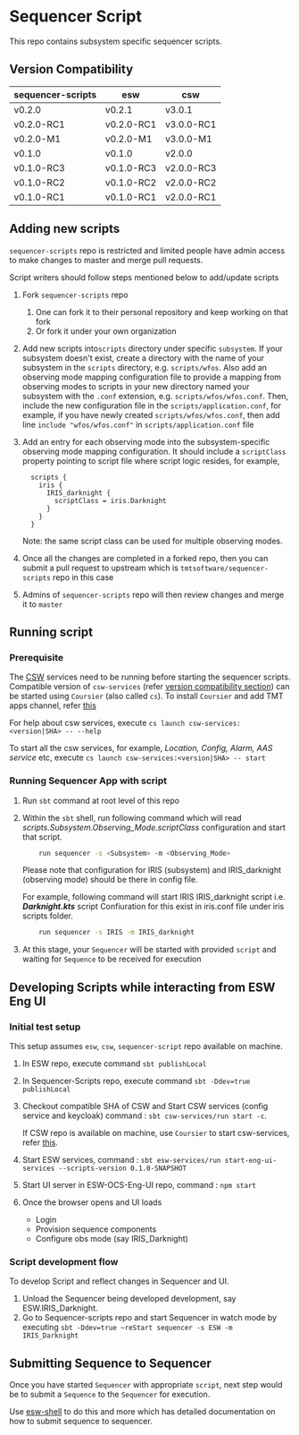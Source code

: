 # Sequencer Script

This repo contains subsystem specific sequencer scripts.

## Version Compatibility

| sequencer-scripts | esw        | csw        |
| ----------------- | ---------- | ---------- |
| v0.2.0            | v0.2.1     | v3.0.1     |    
| v0.2.0-RC1        | v0.2.0-RC1 | v3.0.0-RC1 |    
| v0.2.0-M1         | v0.2.0-M1  | v3.0.0-M1  |
| v0.1.0            | v0.1.0     | v2.0.0     |
| v0.1.0-RC3        | v0.1.0-RC3 | v2.0.0-RC3 |
| v0.1.0-RC2        | v0.1.0-RC2 | v2.0.0-RC2 |
| v0.1.0-RC1        | v0.1.0-RC1 | v2.0.0-RC1 |

## Adding new scripts

`sequencer-scripts` repo is restricted and limited people have admin access to make changes to master and merge pull requests.

Script writers should follow steps mentioned below to add/update scripts

1. Fork `sequencer-scripts` repo
    1. One can fork it to their personal repository and keep working on that fork
    1. Or fork it under your own organization

1. Add new scripts into`scripts` directory under specific `subsystem`.  If your subsystem doesn't exist, create a directory with the name of your subsystem in the `scripts` directory, e.g. `scripts/wfos`.  Also add an observing mode mapping configuration file to provide a mapping from observing modes to scripts in your new directory named your subsystem with the `.conf` extension, e.g. `scripts/wfos/wfos.conf`.  Then, include the new configuration file in the `scripts/application.conf`, for example, if you have newly created `scripts/wfos/wfos.conf`, then add line `include "wfos/wfos.conf"` in `scripts/application.conf` file

1. Add an entry for each observing mode into the subsystem-specific observing mode mapping configuration.  It should include a `scriptClass` property pointing to script file where script logic resides, for example,

    ```hocon
      scripts {
        iris {
          IRIS_darknight {
            scriptClass = iris.Darknight
          }
        }
      }
    ```

    Note: the same script class can be used for multiple observing modes.

1. Once all the changes are completed in a forked repo, then you can submit a pull request to upstream which is `tmtsoftware/sequencer-scripts` repo in this case

1. Admins of `sequencer-scripts` repo will then review changes and merge it to `master`

## Running script

### Prerequisite

The [CSW](https://github.com/tmtsoftware/csw) services need to be running before starting the sequencer scripts.
Compatible version of `csw-services` (refer [version compatibility section](#-version-compaibilty)) can be started using `Coursier` (also called `cs`).
To install `Coursier` and add TMT apps channel, refer [this](https://tmtsoftware.github.io/esw//technical/apps/getting-apps.html#1-install-coursier)

For help about csw services, execute `cs launch csw-services:<version|SHA> -- --help`

To start all the csw services, for example, _Location, Config, Alarm, AAS service_ etc, execute `cs launch csw-services:<version|SHA> -- start`

### Running Sequencer App with script

1. Run `sbt` command at root level of this repo

1. Within the `sbt` shell, run following command which will read _scripts.Subsystem.Observing_Mode.scriptClass_ configuration and start that script.

    ```bash
        run sequencer -s <Subsystem> -m <Observing_Mode>
    ```
    Please note that configuration for IRIS (subsystem) and IRIS_darknight (observing mode) should be there in
    config file.

    For example, following command will start IRIS IRIS_darknight script i.e. **_Darknight.kts_** script
    Confiuration for this exist in iris.conf file under iris scripts folder.
    
    ```bash
        run sequencer -s IRIS -m IRIS_darknight
    ```

1. At this stage, your `Sequencer` will be started with provided `script` and waiting for `Sequence` to be received for execution

## Developing Scripts while interacting from ESW Eng UI
### Initial test setup
This setup assumes `esw`, `csw`, `sequencer-script` repo available on machine.

1. In ESW repo, execute command `sbt publishLocal`
1. In Sequencer-Scripts repo, execute command `sbt -Ddev=true publishLocal`            
1. Checkout compatible SHA of CSW and Start CSW services (config service and keycloak) command : `sbt csw-services/run start -c`. 
   
   If CSW repo is available on machine, use `Coursier` to start csw-services, refer [this](#prerequisite). 
1. Start ESW services, command : `sbt esw-services/run start-eng-ui-services --scripts-version 0.1.0-SNAPSHOT`
1. Start UI server in ESW-OCS-Eng-UI repo, command : `npm start`
1. Once the browser opens and UI loads
    - Login  
    - Provision sequence components
    - Configure obs mode (say IRIS_Darknight)

### Script development flow
To develop Script and reflect changes in Sequencer and UI.
1. Unload the Sequencer being developed development, say ESW.IRIS_Darknight.
1. Go to Sequencer-scripts repo and start Sequencer in watch mode by executing `sbt -Ddev=true ~reStart sequencer -s ESW -m IRIS_Darknight`

## Submitting Sequence to Sequencer

Once you have started `Sequencer` with appropriate `script`, next step would be to submit a `Sequence` to the `Sequencer` for execution.

Use [esw-shell](https://github.com/tmtsoftware/esw/tree/master/esw-shell) to do this and more which has detailed documentation on how to submit sequence to sequencer.
